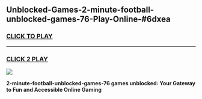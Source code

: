 
## Unblocked-Games-2-minute-football-unblocked-games-76-Play-Online-#6dxea
<h3>
<a href="https://premium.freeplayer.one?title=2-minute-football-unblocked-games-76&ref=24F">CLICK TO PLAY</a></h3>
<hr>

<h3>
<a href="https://premium.freeplayer.one?title=2-minute-football-unblocked-games-76&ref=24F">CLICK 2 PLAY</a>
  
</h3>

<a href="https://premium.freeplayer.one?title=2-minute-football-unblocked-games-76&ref=24F/"><img src="https://clearcache.store/games.png"></a>


**2-minute-football-unblocked-games-76 games unblocked: Your Gateway to Fun and Accessible Online Gaming**
